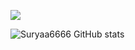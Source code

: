 ![](https://komarev.com/ghpvc/?username=suryaa6666&color=red)

![Suryaa6666 GitHub stats](https://github-contribution-stats.vercel.app/api/?username=suryaa6666)
